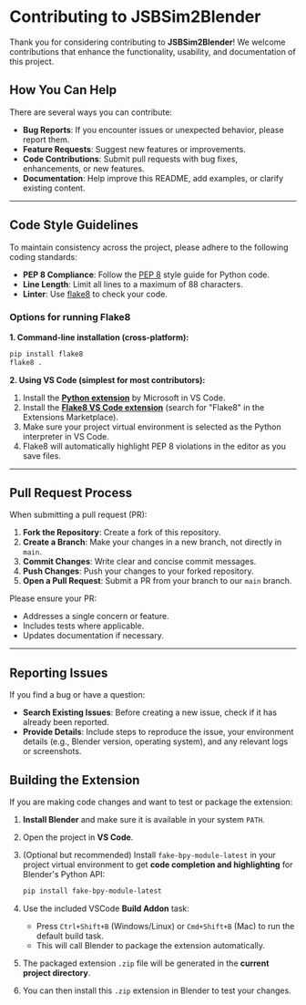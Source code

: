 # Contributing to JSBSim2Blender

Thank you for considering contributing to **JSBSim2Blender**! We welcome contributions that enhance the functionality, usability, and documentation of this project.

## How You Can Help

There are several ways you can contribute:

- **Bug Reports**: If you encounter issues or unexpected behavior, please report them.
- **Feature Requests**: Suggest new features or improvements.
- **Code Contributions**: Submit pull requests with bug fixes, enhancements, or new features.
- **Documentation**: Help improve this README, add examples, or clarify existing content.

---

## Code Style Guidelines

To maintain consistency across the project, please adhere to the following coding standards:

- **PEP 8 Compliance**: Follow the [PEP 8](https://peps.python.org/pep-0008/) style guide for Python code.
- **Line Length**: Limit all lines to a maximum of 88 characters.
- **Linter**: Use [flake8](https://flake8.pycqa.org/en/latest/) to check your code.

### Options for running Flake8

**1. Command-line installation (cross-platform):**

```bash
pip install flake8
flake8 .
```

**2. Using VS Code (simplest for most contributors):**

1. Install the [**Python extension**](https://marketplace.visualstudio.com/items?itemName=ms-python.python) by Microsoft in VS Code.
2. Install the [**Flake8 VS Code extension**](https://marketplace.visualstudio.com/items?itemName=ms-python.flake8) (search for "Flake8" in the Extensions Marketplace).  
3. Make sure your project virtual environment is selected as the Python interpreter in VS Code.  
4. Flake8 will automatically highlight PEP 8 violations in the editor as you save files.  

---

## Pull Request Process

When submitting a pull request (PR):

1. **Fork the Repository**: Create a fork of this repository.
2. **Create a Branch**: Make your changes in a new branch, not directly in `main`.
3. **Commit Changes**: Write clear and concise commit messages.
4. **Push Changes**: Push your changes to your forked repository.
5. **Open a Pull Request**: Submit a PR from your branch to our `main` branch.

Please ensure your PR:

- Addresses a single concern or feature.
- Includes tests where applicable.
- Updates documentation if necessary.

---

## Reporting Issues

If you find a bug or have a question:

- **Search Existing Issues**: Before creating a new issue, check if it has already been reported.
- **Provide Details**: Include steps to reproduce the issue, your environment details (e.g., Blender version, operating system), and any relevant logs or screenshots.

## Building the Extension

If you are making code changes and want to test or package the extension:

1. **Install Blender** and make sure it is available in your system `PATH`.
2. Open the project in **VS Code**.
3. (Optional but recommended) Install `fake-bpy-module-latest` in your project virtual environment to get **code completion and highlighting** for Blender's Python API:

   ```bash
   pip install fake-bpy-module-latest
   ```

4. Use the included VSCode **Build Addon** task:
   - Press `Ctrl+Shift+B` (Windows/Linux) or `Cmd+Shift+B` (Mac) to run the default build task.
   - This will call Blender to package the extension automatically.
5. The packaged extension `.zip` file will be generated in the **current project directory**.
6. You can then install this `.zip` extension in Blender to test your changes.

